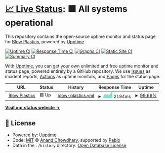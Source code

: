 # [📈 Live Status](https://status.blowplastics.com): <!--live status--> **🟩 All systems operational**

This repository contains the open-source uptime monitor and status page for [Blow Plastics](blowplastics.com), powered by [Upptime](https://github.com/upptime/upptime).

[![Uptime CI](https://github.com/blowplastics/bp-status/workflows/Uptime%20CI/badge.svg)](https://github.com/blowplastics/bp-status/actions?query=workflow%3A%22Uptime+CI%22)
[![Response Time CI](https://github.com/blowplastics/bp-status/workflows/Response%20Time%20CI/badge.svg)](https://github.com/blowplastics/bp-status/actions?query=workflow%3A%22Response+Time+CI%22)
[![Graphs CI](https://github.com/blowplastics/bp-status/workflows/Graphs%20CI/badge.svg)](https://github.com/blowplastics/bp-status/actions?query=workflow%3A%22Graphs+CI%22)
[![Static Site CI](https://github.com/blowplastics/bp-status/workflows/Static%20Site%20CI/badge.svg)](https://github.com/blowplastics/bp-status/actions?query=workflow%3A%22Static+Site+CI%22)
[![Summary CI](https://github.com/blowplastics/bp-status/workflows/Summary%20CI/badge.svg)](https://github.com/blowplastics/bp-status/actions?query=workflow%3A%22Summary+CI%22)

With [Upptime](https://upptime.js.org), you can get your own unlimited and free uptime monitor and status page, powered entirely by a GitHub repository. We use [Issues](https://github.com/blowplastics/bp-status/issues) as incident reports, [Actions](https://github.com/blowplastics/bp-status/actions) as uptime monitors, and [Pages](https://status.blowplastics.com) for the status page.

<!--start: status pages-->
<!-- This summary is generated by Upptime (https://github.com/upptime/upptime) -->
<!-- Do not edit this manually, your changes will be overwritten -->
<!-- prettier-ignore -->
| URL | Status | History | Response Time | Uptime |
| --- | ------ | ------- | ------------- | ------ |
| <img alt="" src="https://icons.duckduckgo.com/ip3/www.blowplastics.com.ico" height="13"> [Blow Plastics](https://www.blowplastics.com/) | 🟩 Up | [blow-plastics.yml](https://github.com/blowplastics/bp-status/commits/HEAD/history/blow-plastics.yml) | <details><summary><img alt="Response time graph" src="./graphs/blow-plastics/response-time-week.png" height="20"> 2194ms</summary><br><a href="https://status.blowplastics.com/history/blow-plastics"><img alt="Response time 6174" src="https://img.shields.io/endpoint?url=https%3A%2F%2Fraw.githubusercontent.com%2Fblowplastics%2Fbp-status%2FHEAD%2Fapi%2Fblow-plastics%2Fresponse-time.json"></a><br><a href="https://status.blowplastics.com/history/blow-plastics"><img alt="24-hour response time 2202" src="https://img.shields.io/endpoint?url=https%3A%2F%2Fraw.githubusercontent.com%2Fblowplastics%2Fbp-status%2FHEAD%2Fapi%2Fblow-plastics%2Fresponse-time-day.json"></a><br><a href="https://status.blowplastics.com/history/blow-plastics"><img alt="7-day response time 2194" src="https://img.shields.io/endpoint?url=https%3A%2F%2Fraw.githubusercontent.com%2Fblowplastics%2Fbp-status%2FHEAD%2Fapi%2Fblow-plastics%2Fresponse-time-week.json"></a><br><a href="https://status.blowplastics.com/history/blow-plastics"><img alt="30-day response time 5069" src="https://img.shields.io/endpoint?url=https%3A%2F%2Fraw.githubusercontent.com%2Fblowplastics%2Fbp-status%2FHEAD%2Fapi%2Fblow-plastics%2Fresponse-time-month.json"></a><br><a href="https://status.blowplastics.com/history/blow-plastics"><img alt="1-year response time 6174" src="https://img.shields.io/endpoint?url=https%3A%2F%2Fraw.githubusercontent.com%2Fblowplastics%2Fbp-status%2FHEAD%2Fapi%2Fblow-plastics%2Fresponse-time-year.json"></a></details> | <details><summary><a href="https://status.blowplastics.com/history/blow-plastics">99.68%</a></summary><a href="https://status.blowplastics.com/history/blow-plastics"><img alt="All-time uptime 73.93%" src="https://img.shields.io/endpoint?url=https%3A%2F%2Fraw.githubusercontent.com%2Fblowplastics%2Fbp-status%2FHEAD%2Fapi%2Fblow-plastics%2Fuptime.json"></a><br><a href="https://status.blowplastics.com/history/blow-plastics"><img alt="24-hour uptime 100.00%" src="https://img.shields.io/endpoint?url=https%3A%2F%2Fraw.githubusercontent.com%2Fblowplastics%2Fbp-status%2FHEAD%2Fapi%2Fblow-plastics%2Fuptime-day.json"></a><br><a href="https://status.blowplastics.com/history/blow-plastics"><img alt="7-day uptime 99.68%" src="https://img.shields.io/endpoint?url=https%3A%2F%2Fraw.githubusercontent.com%2Fblowplastics%2Fbp-status%2FHEAD%2Fapi%2Fblow-plastics%2Fuptime-week.json"></a><br><a href="https://status.blowplastics.com/history/blow-plastics"><img alt="30-day uptime 77.63%" src="https://img.shields.io/endpoint?url=https%3A%2F%2Fraw.githubusercontent.com%2Fblowplastics%2Fbp-status%2FHEAD%2Fapi%2Fblow-plastics%2Fuptime-month.json"></a><br><a href="https://status.blowplastics.com/history/blow-plastics"><img alt="1-year uptime 73.93%" src="https://img.shields.io/endpoint?url=https%3A%2F%2Fraw.githubusercontent.com%2Fblowplastics%2Fbp-status%2FHEAD%2Fapi%2Fblow-plastics%2Fuptime-year.json"></a></details>

<!--end: status pages-->

[**Visit our status website →**](https://status.blowplastics.com)

## 📄 License

- Powered by: [Upptime](https://github.com/upptime/upptime)
- Code: [MIT](./LICENSE) © [Anand Chowdhary](https://anandchowdhary.com), supported by [Pabio](https://pabio.com)
- Data in the `./history` directory: [Open Database License](https://opendatacommons.org/licenses/odbl/1-0/)
